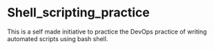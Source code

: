 # Shell_scripting_practice
This is a self made initiative to practice the DevOps practice of writing automated scripts using bash shell.
